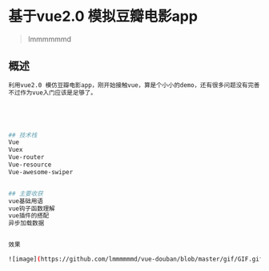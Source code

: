# 基于vue2.0 模拟豆瓣电影app 

> lmmmmmmd

## 概述

``` bash
利用vue2.0 模仿豆瓣电影app，刚开始接触vue，算是个小小的demo，还有很多问题没有完善，
不过作为vue入门应该是足够了。





## 技术栈 
Vue
Vuex
Vue-router
Vue-resource
Vue-awesome-swiper


## 主要收获
vue基础用语
vue钩子函数理解
vue插件的搭配
异步加载数据


效果

![image](https://github.com/lmmmmmmd/vue-douban/blob/master/gif/GIF.gif) 